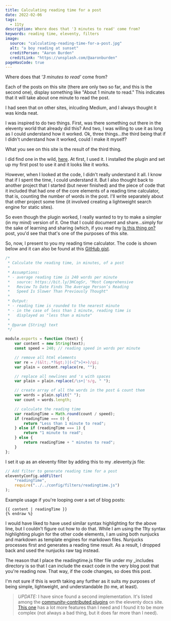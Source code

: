 ```yaml
---
title: Calculating reading time for a post
date: 2022-02-06
tags:
  - 11ty
description: Where does that '3 minutes to read' come from?
keywords: reading time, eleventy, filters
image:
  source: "calculating-reading-time-for-a-post.jpg"
  alt: "a boy reading at sunset"
  creditPerson: "Aaron Burden"
  creditLink: "https://unsplash.com/@aaronburden"
pageHasCode: true
---
```


Where does that _'3 minutes to read'_ come from?

Each of the posts on this site (there are only two so far, and this is the second one), display something like "About 1 minute to read." This indicates that it will take about one minute to read the post.

I had seen that on other sites, inlcuding Medium, and I always thought it was kinda neat.

I was inspired to do two things. First, was there something out there in the eleventy world that already did this? And two, I was willing to use it as long as I could understand how it worked. Ok, three things...the third being that if I didn't understand how it worked, could I make it myself?

What you see on this site is the result of the third thing.

I did find one in the wild, [here](https://github.com/johanbrook/eleventy-plugin-reading-time). At first, I used it. I installed the plugin and set up my first post to use it and it looks like it works.

However, when I looked at the code, I didn't really understand it all. I know that if I spent the time, I could understand it. But I also thought back to another project that I started (but never finished) and the piece of code that it included that had one of the core elements of a reading time calculator, that is, counting the number of words in the post. I'll write separately about that other project some time (it involved creating a lightweight search engine for static sites).

So even though the plugin worked, I really wanted to try to make a simpler (in my mind) version of it. One that I could document and share...simply for the sake of learning and sharing (which, if you read my [Is this thing on?](https://www.bobmonsour.com/posts/is-this-thing-on/) post, you'd see that that's one of the purposes of this site.

So, now, I present to you my reading time calculator. The code is shown below and it can also be found at this [GitHub gist](https://gist.github.com/bobmonsour/53ea41c50bec94be394a9314858dad1d).

```js
/*
 * Calculate the reading time, in minutes, of a post
 *
 * Assumptions:
 * - average reading time is 240 words per minute
 *   source: https://bit.ly/3HCogSr, "Most Comprehensive
 *   Review To Date Finds The Average Person’s Reading
 *   Speed Is Slower Than Previously Thought"
 *
 * Output:
 * - reading time is rounded to the nearest minute
 * - in the case of less than 1 minute, reading time is
 *   displayed as "less than a minute"
 *
 * @param {String} text
 */

module.exports = function (text) {
	var content = new String(text);
	const speed = 240; // reading speed in words per minute

	// remove all html elements
	var re = /(&lt;.*?&gt;)|(<[^>]+>)/gi;
	var plain = content.replace(re, "");

	// replace all newlines and 's with spaces
	var plain = plain.replace(/\s+|'s/g, " ");

	// create array of all the words in the post & count them
	var words = plain.split(" ");
	var count = words.length;

	// calculate the reading time
	var readingTime = Math.round(count / speed);
	if (readingTime === 0) {
		return "Less than 1 minute to read";
	} else if (readingTime === 1) {
		return "1 minute to read";
	} else {
		return readingTime + " minutes to read";
	}
};
```

I set it up as an eleventy filter by adding this to my .eleventy.js file:

```js
// Add filter to generate reading time for a post
eleventyConfig.addFilter(
	"readingTime",
	require("../../config/filters/readingtime.js")
);
```

Example usage if you're looping over a set of blog posts:

```jinja2 {% raw %}
{{ content | readingTime }}
{% endraw %}
```

<p class="strikethrough">I would have liked to have used similar syntax highlighting for the above line, but I couldn't figure out how to do that. While I am using the 11ty syntax highlighting plugin for the other code elements, I am using both nunjucks and markdown as template engines for markdown files. Nunjucks processes first and generates a reading time result. As a result, I dropped back and used the nunjucks raw tag instead.</p>

The reason that I place the readingtime.js filter file under my \_includes directory is so that I can include the exact code in the very blog post that you're reading now. That way, if the code changes, so does this post.

I'm not sure if this is worth taking any further as it suits my purposes of being simple, lightweight, and understandable (to me, at least).

> _UPDATE:_ I have since found a second implementation. It's listed among the [community-contributed plugins](https://www.11ty.dev/docs/plugins/) on the eleventy docs site. [This one](https://github.com/JKC-Codes/eleventy-plugin-time-to-read) has a lot more features than I need and I found it to be more complex (not always a bad thing, but it does far more than I need).
